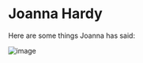 # Joanna Hardy

Here are some things Joanna has said:

![image](https://user-images.githubusercontent.com/28175652/183138318-cc4fd4be-b66d-4012-9a25-5e064f772166.png)
